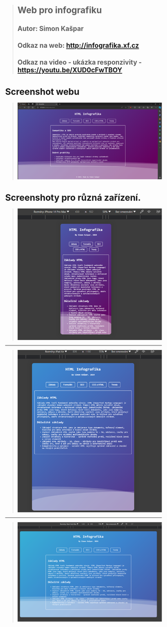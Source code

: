 > # Web pro infografiku
> ## Autor: Simon Kašpar
> ## Odkaz na web: http://infografika.xf.cz
> ## Odkaz na video - ukázka responzivity - https://youtu.be/XUD0cFwTBOY

# Screenshot webu
> ![website](./Images/page.png)

# Screenshoty pro různá zařízení.
> ![iphone_14](./Images/ip_14.png)
***
> ![ipad_air](./Images/ip_air.png)
***
> ![nest_hub](./Images/nest.png)




